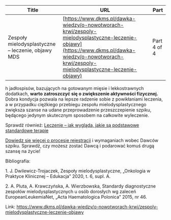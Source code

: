 | **Title**       | **URL**           | **Part**              |
|-----------------|-------------------|-----------------------|
| Zespoły mielodysplastyczne – leczenie, objawy MDS         | [https://www.dkms.pl/dawka-wiedzy/o-nowotworach-krwi/zespoly-mielodysplastyczne-leczenie-objawy](https://www.dkms.pl/dawka-wiedzy/o-nowotworach-krwi/zespoly-mielodysplastyczne-leczenie-objawy)    | Part 4 of 4          |

h jadłospisów, bazujących na gotowanym mięsie i lekkostrawnych dodatkach, **warto zatroszczyć się o zwiększenie aktywności fizycznej.** Dobra kondycja pozwala na lepsze radzenie sobie z powikłaniami leczenia, a w przypadku ciężkiego przebiegu zespołu mielodysplastycznego zwiększa szanse na udane przeprowadzenie przeszczepienie szpiku, będącego jedynym skutecznym sposobem na całkowite wyleczenie.


Sprawdź również: [Leczenie – jak wygląda, jakie są podstawowe standardowe terapie](https://www.dkms.pl/dawka-wiedzy/o-nowotworach-krwi/leczenie-nowotworow-krwi)


[Dowiedz się więcej o procesie rejestracji](https://www.dkms.pl/dawka-wiedzy/o-rejestracji) i wymaganiach wobec Dawców szpiku. Sprawdź, czy możesz zostać Dawcą i podarować komuś drugą szansę na życie!


Bibliografia:


1\. J. Dwilewicz\-Trojaczek, Zespoły mielodysplastyczne, „Onkologia w Praktyce Klinicznej – Edukacja” 2020, t. 6, supl. A.


2\. A. Pluta, A. Krawczyńska, A. Wierzbowska, Standardy diagnostyczne zespołów mielodysplastycznych u osób dorosłych wg zaleceń EuropeanLeukemiaNet, „Acta Haematologica Polonica” 2015, nr 46\.



Link: https://www.dkms.pl/dawka-wiedzy/o-nowotworach-krwi/zespoly-mielodysplastyczne-leczenie-objawy
